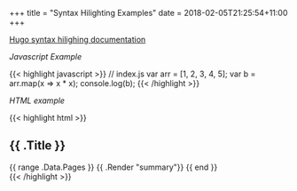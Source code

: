 +++
title = "Syntax Hilighting Examples"
date = 2018-02-05T21:25:54+11:00
+++

[Hugo syntax hilighing documentation](https://gohugo.io/content-management/syntax-highlighting/)

*Javascript Example*

{{< highlight javascript >}}
// index.js
var arr = [1, 2, 3, 4, 5];
var b = arr.map(x => x * x);
console.log(b);
{{< /highlight >}}

*HTML example*

{{< highlight html >}}
<section id="main">
  <div>
    <h1 id="title">{{ .Title }}</h1>
    {{ range .Data.Pages }}
      {{ .Render "summary"}}
    {{ end }}
  </div>
</section>
{{< /highlight >}}
